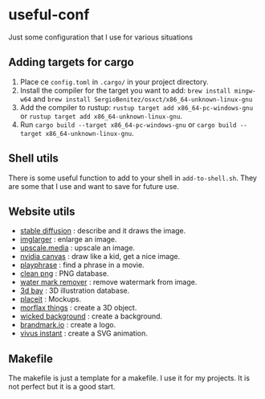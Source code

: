 # useful-conf
Just some configuration that I use for various situations

## Adding targets for cargo
1. Place ce `config.toml` in `.cargo/` in your project directory.
2. Install the compiler for the target you want to add: `brew install mingw-w64` and `brew install SergioBenitez/osxct/x86_64-unknown-linux-gnu`
3. Add the compiler to rustup: `rustup target add x86_64-pc-windows-gnu` or `rustup target add x86_64-unknown-linux-gnu`.
4. Run `cargo build --target x86_64-pc-windows-gnu` or `cargo build --target x86_64-unknown-linux-gnu`.

## Shell utils
There is some useful function to add to your shell in `add-to-shell.sh`. They are some that I use and want to save for future use.

## Website utils
- [stable diffusion](https://stablediffusionweb.com) : describe and it draws the image.
- [imglarger](https://imglarger.com) : enlarge an image.
- [upscale.media](https://www.upscale.media) : upscale an image.
- [nvidia canvas](https://www.nvidia.com/fr-fr/studio/canvas/) : draw like a kid, get a nice image.
- [playphrase](https://www.playphrase.me/#/search) : find a phrase in a movie.
- [clean png](https://www.cleanpng.com) : PNG database.
- [water mark remover](https://www.watermarkremover.io/fr) : remove watermark from image.
- [3d bay](https://clouddevs.com/3dbay/) : 3D illustration database.
- [placeit](https://placeit.net) : Mockups.
- [morflax things](https://things.morflax.com) : create a 3D object.
- [wicked background](https://wickedbackgrounds.com) : create a background.
- [brandmark.io](https://brandmark.io) : create a logo.
- [vivus instant](https://maxwellito.github.io/vivus-instant/) : create a SVG animation.

## Makefile
The makefile is just a template for a makefile. I use it for my projects. It is not perfect but it is a good start.